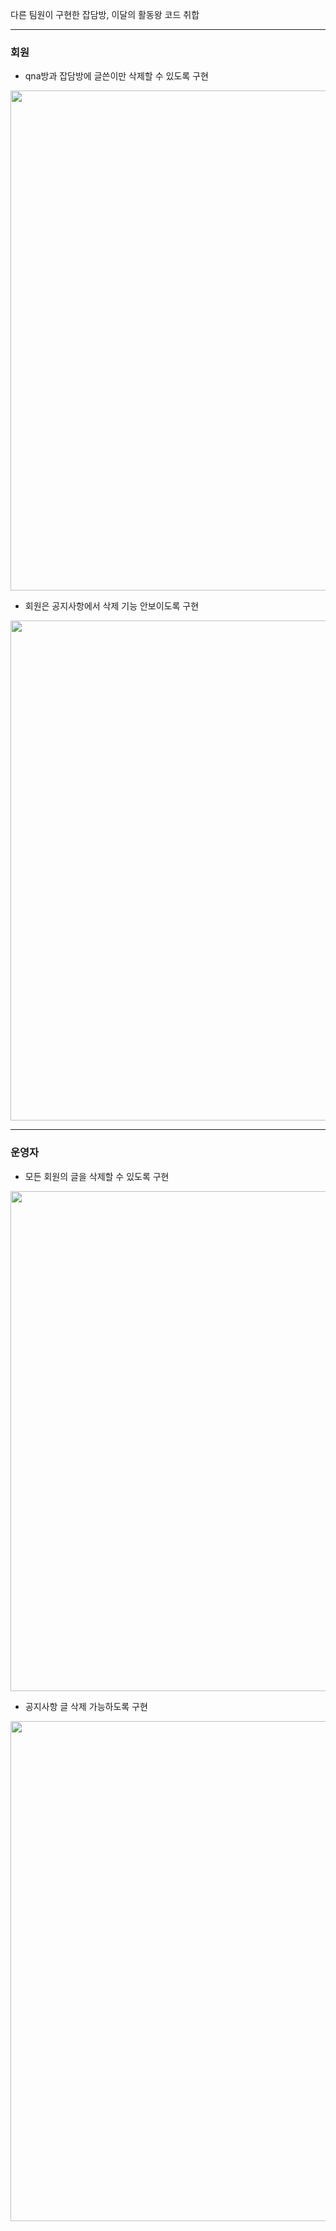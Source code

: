 
다른 팀원이 구현한 잡담방, 이달의 활동왕 코드 취합

---
### 회원

- qna방과 잡담방에 글쓴이만 삭제할 수 있도록 구현
<img src="https://user-images.githubusercontent.com/97445004/152925987-e03de255-a6db-447b-96a8-d18cc94547de.png" width="800"/>

- 회원은 공지사항에서 삭제 기능 안보이도록 구현
<img src="https://user-images.githubusercontent.com/97445004/152926373-cf66d310-86dc-4a84-b91f-143dbd22b1a8.png" width="800"/>

---

### 운영자

- 모든 회원의 글을 삭제할 수 있도록 구현
<img src="https://user-images.githubusercontent.com/97445004/152926572-f9fd280b-97ee-4b2c-8ef5-7cc04f0f93bd.png" width="800"/>

- 공지사항 글 삭제 가능하도록 구현
<img src="https://user-images.githubusercontent.com/97445004/152926617-5ff60fc8-1c7e-495e-b171-9a64625cc80e.png" width="800"/>


